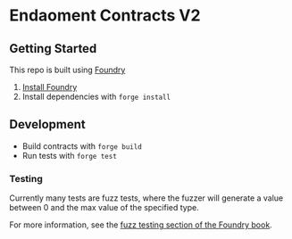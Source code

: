 # Endaoment Contracts V2

## Getting Started

This repo is built using [Foundry](https://github.com/gakonst/foundry)

1. [Install Foundry](https://github.com/gakonst/foundry#installation)
1. Install dependencies with `forge install`

## Development

- Build contracts with `forge build`
- Run tests with `forge test`

### Testing

Currently many tests are fuzz tests, where the fuzzer will generate a value between 0 and the max value of the specified type.

For more information, see the [fuzz testing section of the Foundry book](https://onbjerg.github.io/foundry-book/forge/fuzz-testing.html).
